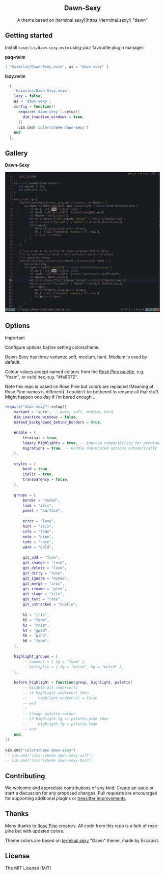 <p align="center">
    <h2 align="center">Dawn-Sexy</h2>
</p>

<p align="center">A theme based on [terminal.sexy](https://terminal.sexy/) "dawn"</p>


## Getting started

Install `kasmilus/dawn-sexy.nvim` using your favourite plugin manager:

**paq-nvim**

```lua
{ "Kasmilus/Dawn-Sexy.nvim", as = "dawn-sexy" }
```

**lazy.nvim**

```lua
  {
    'Kasmilus/Dawn-Sexy.nvim',
    lazy = false,
    as = 'dawn-sexy',
    config = function()
      require('dawn-sexy').setup({
        dim_inactive_windows = true,
      })
      vim.cmd('colorscheme dawn-sexy')
    end
  },
```

## Gallery

**Dawn-Sexy**

![Screenshot](/Dawn-Sexy.PNG?raw=true "Dawn-Sexy with Neovim")

## Options

> [!IMPORTANT]
> Configure options _before_ setting colorscheme.

Dawn-Sexy has three variants: soft, medium, hard. Medium is used by default.

Colour values accept named colours from the [Rosé Pine palette](https://rosepinetheme.com/palette/ingredients/), e.g. "foam", or valid hex, e.g. "#fa8072".

Note this repo is based on Rose Pine but colors are replaced (Meaning of Rose Pine names is different). I couldn't be bothered to rename all that stuff. Might happen one day if I'm bored enough...

```lua
require("dawn-sexy").setup({
    variant = "auto", -- auto, soft, medium, hard
    dim_inactive_windows = false,
    extend_background_behind_borders = true,

    enable = {
        terminal = true,
        legacy_highlights = true, -- Improve compatibility for previous versions of Neovim
        migrations = true, -- Handle deprecated options automatically
    },

    styles = {
        bold = true,
        italic = true,
        transparency = false,
    },

    groups = {
        border = "muted",
        link = "iris",
        panel = "surface",

        error = "love",
        hint = "iris",
        info = "foam",
        note = "pine",
        todo = "rose",
        warn = "gold",

        git_add = "foam",
        git_change = "rose",
        git_delete = "love",
        git_dirty = "rose",
        git_ignore = "muted",
        git_merge = "iris",
        git_rename = "pine",
        git_stage = "iris",
        git_text = "rose",
        git_untracked = "subtle",

        h1 = "iris",
        h2 = "foam",
        h3 = "rose",
        h4 = "gold",
        h5 = "pine",
        h6 = "foam",
    },

    highlight_groups = {
        -- Comment = { fg = "foam" },
        -- VertSplit = { fg = "muted", bg = "muted" },
    },

    before_highlight = function(group, highlight, palette)
        -- Disable all undercurls
        -- if highlight.undercurl then
        --     highlight.undercurl = false
        -- end
        --
        -- Change palette colour
        -- if highlight.fg == palette.pine then
        --     highlight.fg = palette.foam
        -- end
    end,
})

vim.cmd("colorscheme dawn-sexy")
-- vim.cmd("colorscheme dawn-sexy-soft")
-- vim.cmd("colorscheme dawn-sexy-hard")
```

## Contributing

We welcome and appreciate contributions of any kind. Create an issue or start a discussion for any proposed changes. Pull requests are encouraged for supporting additional plugins or [treesitter improvements](https://github.com/nvim-treesitter/nvim-treesitter/blob/master/CONTRIBUTING.md#highlights).

## Thanks

Many thanks to [Rose Pine](https://github.com/rose-pine/) creators. All code from this repo is a fork of rose-pine but with updated colors.

Theme colors are based on [terminal.sexy](https://terminal.sexy/) "Dawn" theme, made by Escapist.

## License

The MIT License (MIT)

